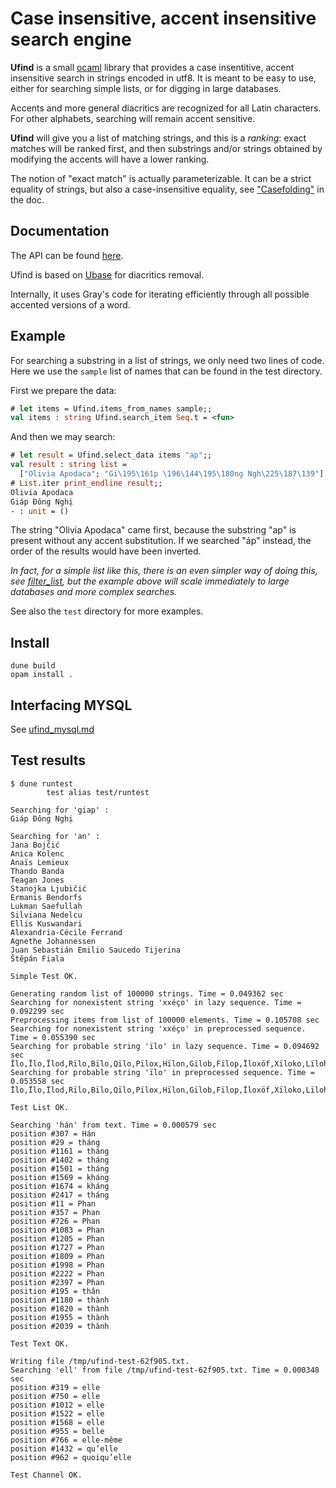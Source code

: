# Case insensitive, accent insensitive search engine

__Ufind__ is a small [ocaml](https://ocaml.org/) library that
provides a case insentitive, accent insensitive search in strings
encoded in utf8. It is meant to be easy to use, either for searching
simple lists, or for digging in large databases.

Accents and more general diacritics are recognized for all Latin
 characters.  For other alphabets, searching will remain accent
 sensitive.

__Ufind__ will give you a list of matching strings, and this is a
_ranking_: exact matches will be ranked first, and then substrings
and/or strings obtained by modifying the accents will have a lower
ranking.

The notion of "exact match" is actually parameterizable. It can be a
strict equality of strings, but also a case-insensitive equality, see
["Casefolding"](https://sanette.github.io/ufind/#casefolding) in the
doc.

## Documentation

The API can be found [here](https://sanette.github.io/ufind/).

Ufind is based on [Ubase](https://sanette.github.io/ubase/) for diacritics removal.

Internally, it uses Gray's code for iterating efficiently through all
possible accented versions of a word.

## Example

For searching a substring in a list of strings, we only need two lines
of code.  Here we use the `sample` list of names that can be found in
the test directory.

First we prepare the data:

```ocaml
# let items = Ufind.items_from_names sample;;
val items : string Ufind.search_item Seq.t = <fun>
```

And then we may search:

```ocaml
# let result = Ufind.select_data items "ap";;
val result : string list =
  ["Olivia Apodaca"; "Gi\195\161p \196\144\195\180ng Ngh\225\187\139"]
# List.iter print_endline result;;
Olivia Apodaca
Giáp Đông Nghị
- : unit = ()                 
```

The string "Olivia Apodaca" came first, because the substring "ap" is
present without any accent substitution. If we searched "áp" instead,
the order of the results would have been inverted.

_In fact, for a simple list like this, there is an even simpler way of
doing this, see
[filter_list](https://sanette.github.io/ufind/index.html#val-filter_list),
but the example above will scale immediately to large databases and
more complex searches._

See also the `test` directory for more examples.

## Install

```
dune build
opam install .
```

## Interfacing MYSQL

See [ufind_mysql.md](https://github.com/sanette/ufind/blob/master/ufind_mysql.md)

## Test results

```
$ dune runtest
        test alias test/runtest

Searching for 'giap' :
Giáp Đông Nghị

Searching for 'an' :
Jana Bojčić
Anica Kolenc
Anaïs Lemieux
Thando Banda
Teagan Jones
Stanojka Ljubičić
Ermanis Bendorfs
Lukman Saefullah
Silviana Nedelcu
Ellis Kuswandari
Alexandria-Cécile Ferrand
Agnethe Johannessen
Juan Sebastián Emilio Saucedo Tijerina
Štěpán Fiala

Simple Test OK.

Generating random list of 100000 strings. Time = 0.049362 sec
Searching for nonexistent string 'xxéço' in lazy sequence. Time = 0.092299 sec
Preprocessing items from list of 100000 elements. Time = 0.105708 sec
Searching for nonexistent string 'xxéço' in preprocessed sequence. Time = 0.055390 sec
Searching for probable string 'ïlo' in lazy sequence. Time = 0.094692 sec
Ïlo,Ïlo,Ïlod,Rïlo,Bïlo,Qïlo,Pïlox,Hïlon,Gïlob,Fïlop,Ïloxöf,Xïloko,Lïlohï,Mïlosa,Fïlodø,Ejïloq,Özïlo,Éhïlo,Tyqïlo,Àqïlol,Fójïlo,Ïló,Ïlø,Ïlø,Ïlø,Ïlø,Ïló,Ïló,Ïlö,Ïló,Ïløc,Ïlóq,Ïløm,Ïlöh,Ïløs,Ïlös,Ïløf,Ïlöw,Ïlósí,Ïlóno,Ïlósu,Ïlógó,Ïlósö,Ïlöföt,Ïlótàd,Kïló,Vïlö,Vïló,Pïlö,Rïló,Pïlö,Qïló,Gïlö,Bïlö,Jïlø,Pïlø,Gïlö,Sïlöf,Lïlöf,Tïlóm,Mïlóc,Rïløh,Dïlóv,Rïløt,Xïlømo,Jïlóve,Kïlódè,Dïlökí,Fïlödi,Ycïlø,Azïlø,Ufïlö,Uhïlø,Apïløl,Ïpïlø,Ídïlö,Àrïlø,Ùsïló,Óxïlø,Ánïlö,Ókïlø,Ùwïlö,Ùfïlø,Ötïlö,Girïlö,Íxïløv,Øwïløz,Xicïlø,Íxïlöv,Øzïlól,Ábïløl,Xáwïlö,Fèhïló,Föfïló,Ilo,Ilo,Ilo,Ilo,Ilo,Ilov,Iloc,Nilo,Zilo,Qilo,Iloxï,Filot,Ilokov,Ilopóc,Miloh,Piloq,Viloh,Kilor,Ilofóz,Filoci,Silolé,Émilo,Ehilor,Ópilo,Ébilok,Økilox,Öcilok,Ébilol,Ávilor,Ílo,Ílo,Ílo,Ílo,Íloj,Ílox,Ílolöf,Ílokop,Íloröd,Jílo,Gílo,Cílow,Míloje,Ymílo,Uqílol,Iló,Iló,Ilø,Iló,Iló,Ilø,Ilö,Ilö,Ilø,Ilö,Ilöp,Ilöd,Ilöm,Ilöm,Iløz,Ilötu,Iløwè,Ilöxá,Ilödï,Ilöpo,Iløko,Iløwó,Ilózà,Ilóvo,Ilópø,Ilógö,Iløzi,Ilóryf,Iløjád,Ilófor,Ilövàf,Ilócág,Ilönul,Ilöjur,Ilömök,Iløtók,Ïfílo,Topílo,Ïhílob,Siló,Filó,Nilø,Lilø,Kiló,Jiló,Qiló,Liløv,Viløn,Hilón,Jilós,Filön,Jiløl,Qilóvy,Piløje,Wilócé,Nilórï,Hilöma,Wilórø,Piløré,Xilöpé,Miløgï,Dèlílo,Ucilø,Ogiló,Isilö,Enilö,Imilø,Isiló,Ipilóp,Iriløb,Ililöm,Ùxiló,Zetilö,Geriló,Bujiló,Zawilö,Cisiló,Írilök,Ásilój,Gémilö,Wítiló,Íló,Ílø,Ílø,Íló,Ílö,Ílø,Ílö,Ílö,Ílók,Íløc,Ílöt,Ílöx,Ílóz,Ílóh,Ílög,Ílöc,Ílóg,Ílóg,Ílóvè,Ílówe,Ílóxá,Íløré,Ílóke,Ílöwí,Ílöpóm,Ílólög,Íløkep,Ílövïb,Ílødïj,Ílóhév,Ílózáj,Ílóduw,Jílø,Vílø,Cíló,Pílö,Vílö,Vílóp,Qíløq,Díløs,Bílóf,Qílöq,Sílør,Bílöm,Zílów,Nílówu,Vílögi,Tílöze,Wílólø,Qílømi,Bílösí,Sílörá,Gílöty,Rílópa,Xílócu,Ajílø,Ahíló,Yvílóc,Uqílöx,Utílók,Èpíló,Álílø,Ácílö,Àxílö,Ùfíló,Íxíló,Öpíló,Èsílø,Øtíló,Voxílø,Ùwílól,Ínílóv,Ùbílóm,Óríløz,Ruwíló,Ósílöj,Éfílør,Bèmílø,Nögíló,Lïníló
Searching for probable string 'ïlo' in preprocessed sequence. Time = 0.053558 sec
Ïlo,Ïlo,Ïlod,Rïlo,Bïlo,Qïlo,Pïlox,Hïlon,Gïlob,Fïlop,Ïloxöf,Xïloko,Lïlohï,Mïlosa,Fïlodø,Ejïloq,Özïlo,Éhïlo,Tyqïlo,Àqïlol,Fójïlo,Ïló,Ïlø,Ïlø,Ïlø,Ïlø,Ïló,Ïló,Ïlö,Ïló,Ïløc,Ïlóq,Ïløm,Ïlöh,Ïløs,Ïlös,Ïløf,Ïlöw,Ïlósí,Ïlóno,Ïlósu,Ïlógó,Ïlósö,Ïlöföt,Ïlótàd,Kïló,Vïlö,Vïló,Pïlö,Rïló,Pïlö,Qïló,Gïlö,Bïlö,Jïlø,Pïlø,Gïlö,Sïlöf,Lïlöf,Tïlóm,Mïlóc,Rïløh,Dïlóv,Rïløt,Xïlømo,Jïlóve,Kïlódè,Dïlökí,Fïlödi,Ycïlø,Azïlø,Ufïlö,Uhïlø,Apïløl,Ïpïlø,Ídïlö,Àrïlø,Ùsïló,Óxïlø,Ánïlö,Ókïlø,Ùwïlö,Ùfïlø,Ötïlö,Girïlö,Íxïløv,Øwïløz,Xicïlø,Íxïlöv,Øzïlól,Ábïløl,Xáwïlö,Fèhïló,Föfïló,Ilo,Ilo,Ilo,Ilo,Ilo,Ilov,Iloc,Nilo,Zilo,Qilo,Iloxï,Filot,Ilokov,Ilopóc,Miloh,Piloq,Viloh,Kilor,Ilofóz,Filoci,Silolé,Émilo,Ehilor,Ópilo,Ébilok,Økilox,Öcilok,Ébilol,Ávilor,Ílo,Ílo,Ílo,Ílo,Íloj,Ílox,Ílolöf,Ílokop,Íloröd,Jílo,Gílo,Cílow,Míloje,Ymílo,Uqílol,Iló,Iló,Ilø,Iló,Iló,Ilø,Ilö,Ilö,Ilø,Ilö,Ilöp,Ilöd,Ilöm,Ilöm,Iløz,Ilötu,Iløwè,Ilöxá,Ilödï,Ilöpo,Iløko,Iløwó,Ilózà,Ilóvo,Ilópø,Ilógö,Iløzi,Ilóryf,Iløjád,Ilófor,Ilövàf,Ilócág,Ilönul,Ilöjur,Ilömök,Iløtók,Ïfílo,Topílo,Ïhílob,Siló,Filó,Nilø,Lilø,Kiló,Jiló,Qiló,Liløv,Viløn,Hilón,Jilós,Filön,Jiløl,Qilóvy,Piløje,Wilócé,Nilórï,Hilöma,Wilórø,Piløré,Xilöpé,Miløgï,Dèlílo,Ucilø,Ogiló,Isilö,Enilö,Imilø,Isiló,Ipilóp,Iriløb,Ililöm,Ùxiló,Zetilö,Geriló,Bujiló,Zawilö,Cisiló,Írilök,Ásilój,Gémilö,Wítiló,Íló,Ílø,Ílø,Íló,Ílö,Ílø,Ílö,Ílö,Ílók,Íløc,Ílöt,Ílöx,Ílóz,Ílóh,Ílög,Ílöc,Ílóg,Ílóg,Ílóvè,Ílówe,Ílóxá,Íløré,Ílóke,Ílöwí,Ílöpóm,Ílólög,Íløkep,Ílövïb,Ílødïj,Ílóhév,Ílózáj,Ílóduw,Jílø,Vílø,Cíló,Pílö,Vílö,Vílóp,Qíløq,Díløs,Bílóf,Qílöq,Sílør,Bílöm,Zílów,Nílówu,Vílögi,Tílöze,Wílólø,Qílømi,Bílösí,Sílörá,Gílöty,Rílópa,Xílócu,Ajílø,Ahíló,Yvílóc,Uqílöx,Utílók,Èpíló,Álílø,Ácílö,Àxílö,Ùfíló,Íxíló,Öpíló,Èsílø,Øtíló,Voxílø,Ùwílól,Ínílóv,Ùbílóm,Óríløz,Ruwíló,Ósílöj,Éfílør,Bèmílø,Nögíló,Lïníló

Test List OK.

Searching 'hán' from text. Time = 0.000579 sec
position #307 = Hán
position #29 = tháng
position #1161 = tháng
position #1402 = tháng
position #1501 = tháng
position #1569 = kháng
position #1674 = kháng
position #2417 = tháng
position #11 = Phan
position #357 = Phan
position #726 = Phan
position #1083 = Phan
position #1205 = Phan
position #1727 = Phan
position #1809 = Phan
position #1998 = Phan
position #2222 = Phan
position #2397 = Phan
position #195 = thân
position #1180 = thành
position #1820 = thành
position #1955 = thành
position #2039 = thành

Test Text OK.

Writing file /tmp/ufind-test-62f905.txt.
Searching 'ell' from file /tmp/ufind-test-62f905.txt. Time = 0.000348 sec
position #319 = elle
position #750 = elle
position #1012 = elle
position #1522 = elle
position #1568 = elle
position #955 = belle
position #766 = elle-même
position #1432 = qu’elle
position #962 = quoiqu’elle

Test Channel OK.
```
